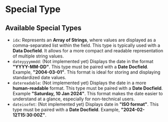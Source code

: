# Special Type

## Available Special Types

- `idx`: Represents an **Array of Strings**, where values are displayed as a comma-separated list within the field. This type is typically used with a **Data Docfield**. It allows for a more compact and readable representation of multiple string values.
- `dateyyyymmdd`: (Not implemented yet) Displays the date in the format **"YYYY-MM-DD"**. This type must be paired with a **Date Docfield**. Example, **"2004-03-01"**. This format is ideal for storing and displaying standardized date values.
- `datereadable`: (Not implemented yet) Displays the date in a more **human-readable** format. This type must be paired with a **Date Docfield**. Example **"Saturday, 10 Jan 2024"**. This format makes the date easier to understand at a glance, especially for non-technical users.
- `dateisofmt`: (Not implemented yet) Displays date in **"ISO format"**. This type must be paired with a **Date Docfield**. Example, **"2024-02-12T15:30:00Z"**.
